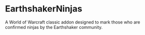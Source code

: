 # EarthshakerNinjas

A World of Warcraft classic addon designed to mark those who are confirmed ninjas by the Earthshaker community.